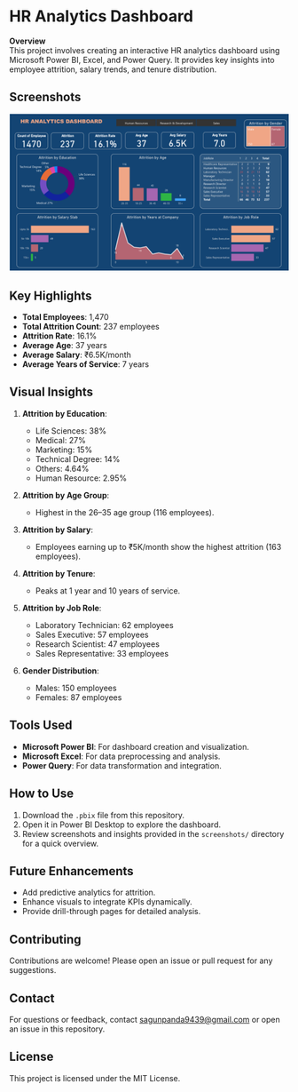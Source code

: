 # HR Analytics Dashboard

**Overview**  
This project involves creating an interactive HR analytics dashboard using Microsoft Power BI, Excel, and Power Query. It provides key insights into employee attrition, salary trends, and tenure distribution.

## **Screenshots**
![HR Analytics Dashboard Screenshot](https://github.com/SagunPanda/HR-Analytics-Dashboard/blob/main/ss_hr_analysis%20dashboard.png)

## **Key Highlights**
- **Total Employees**: 1,470  
- **Total Attrition Count**: 237 employees  
- **Attrition Rate**: 16.1%  
- **Average Age**: 37 years  
- **Average Salary**: ₹6.5K/month  
- **Average Years of Service**: 7 years  

## **Visual Insights**
1. **Attrition by Education**:
   - Life Sciences: 38%
   - Medical: 27%
   - Marketing: 15%
   - Technical Degree: 14%
   - Others: 4.64%
   - Human Resource: 2.95%

2. **Attrition by Age Group**:
   - Highest in the 26–35 age group (116 employees).

3. **Attrition by Salary**:
   - Employees earning up to ₹5K/month show the highest attrition (163 employees).

4. **Attrition by Tenure**:
   - Peaks at 1 year and 10 years of service.

5. **Attrition by Job Role**:
   - Laboratory Technician: 62 employees  
   - Sales Executive: 57 employees  
   - Research Scientist: 47 employees  
   - Sales Representative: 33 employees  

6. **Gender Distribution**:
   - Males: 150 employees  
   - Females: 87 employees  

## **Tools Used**
- **Microsoft Power BI**: For dashboard creation and visualization.  
- **Microsoft Excel**: For data preprocessing and analysis.  
- **Power Query**: For data transformation and integration.

## **How to Use**
1. Download the `.pbix` file from this repository.  
2. Open it in Power BI Desktop to explore the dashboard.  
3. Review screenshots and insights provided in the `screenshots/` directory for a quick overview.

## **Future Enhancements**
- Add predictive analytics for attrition.  
- Enhance visuals to integrate KPIs dynamically.  
- Provide drill-through pages for detailed analysis.

## **Contributing**
Contributions are welcome! Please open an issue or pull request for any suggestions.

## **Contact**
For questions or feedback, contact sagunpanda9439@gmail.com or open an issue in this repository.

## **License**
This project is licensed under the MIT License.

